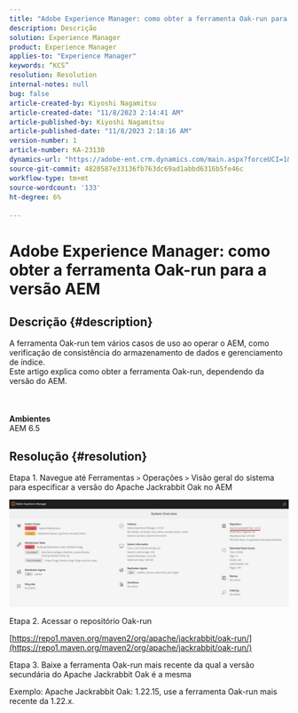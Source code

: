 ```yaml
---
title: "Adobe Experience Manager: como obter a ferramenta Oak-run para a versão do AEM"
description: Descrição
solution: Experience Manager
product: Experience Manager
applies-to: "Experience Manager"
keywords: “KCS”
resolution: Resolution
internal-notes: null
bug: false
article-created-by: Kiyoshi Nagamitsu
article-created-date: "11/8/2023 2:14:41 AM"
article-published-by: Kiyoshi Nagamitsu
article-published-date: "11/8/2023 2:18:16 AM"
version-number: 1
article-number: KA-23130
dynamics-url: "https://adobe-ent.crm.dynamics.com/main.aspx?forceUCI=1&pagetype=entityrecord&etn=knowledgearticle&id=39bd448d-dc7d-ee11-8179-6045bd006a22"
source-git-commit: 4820587e33136fb763dc69ad1abbd6316b5fe46c
workflow-type: tm+mt
source-wordcount: '133'
ht-degree: 6%

---
```


# Adobe Experience Manager: como obter a ferramenta Oak-run para a versão AEM

## Descrição {#description}

A ferramenta Oak-run tem vários casos de uso ao operar o AEM, como verificação de consistência do armazenamento de dados e gerenciamento de índice.
<br>Este artigo explica como obter a ferramenta Oak-run, dependendo da versão do AEM.
<br> <br><br><br>
<b>Ambientes</b><br>
AEM 6.5

## Resolução {#resolution}


Etapa 1. Navegue até Ferramentas `>`  Operações `>`  Visão geral do sistema para especificar a versão do Apache Jackrabbit Oak no AEM

![](assets/9c19e0e0-dc7d-ee11-8179-6045bd006a22.png)

Etapa 2. Acessar o repositório Oak-run

[https://repo1.maven.org/maven2/org/apache/jackrabbit/oak-run/](https://repo1.maven.org/maven2/org/apache/jackrabbit/oak-run/)

Etapa 3. Baixe a ferramenta Oak-run mais recente da qual a versão secundária do Apache Jackrabbit Oak é a mesma

Exemplo: Apache Jackrabbit Oak: 1.22.15, use a ferramenta Oak-run mais recente da 1.22.x.
